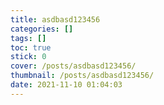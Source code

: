 ```yaml
---
title: asdbasd123456
categories: []
tags: []
toc: true
stick: 0
cover: /posts/asdbasd123456/
thumbnail: /posts/asdbasd123456/
date: 2021-11-10 01:04:03
---
```


